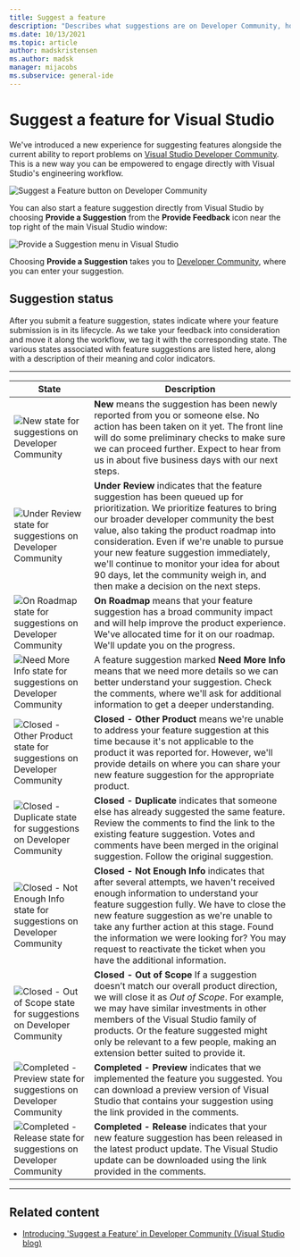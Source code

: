 ```yaml
---
title: Suggest a feature
description: "Describes what suggestions are on Developer Community, how to make a suggestion, and how suggestions are used by Microsoft in the Visual Studio road map."
ms.date: 10/13/2021
ms.topic: article
author: madskristensen
ms.author: madsk
manager: mijacobs
ms.subservice: general-ide
---
```

# Suggest a feature for Visual Studio

We've introduced a new experience for suggesting features alongside the current ability to report problems on [Visual Studio Developer Community](https://aka.ms/feedback/suggest?space=8). This is a new way you can be empowered to engage directly with Visual Studio's engineering workflow.

![Suggest a Feature button on Developer Community](media/suggest-a-feature/suggest-feature-button.png)

You can also start a feature suggestion directly from Visual Studio by choosing **Provide a Suggestion** from the **Provide Feedback** icon near the top right of the main Visual Studio window:

![Provide a Suggestion menu in Visual Studio](media/suggest-a-feature/provide-suggestion.png)

Choosing **Provide a Suggestion** takes you to [Developer Community](https://aka.ms/feedback/suggest?space=8), where you can enter your suggestion.

## Suggestion status

After you submit a feature suggestion, states indicate where your feature submission is in its lifecycle. As we take your feedback into consideration and move it along the workflow, we tag it with the corresponding state. The various states associated with feature suggestions are listed here, along with a description of their meaning and color indicators.

- - -
| **State** | **Description**                                                                                                         |
|-------------|-------------------------------------------------------------------------------------------------------------------------|
|  ![New state for suggestions on Developer Community](../ide/media/SuggestStates/New.jpg)          | **New** means the suggestion has been newly reported from you or someone else. No action has been taken on it yet. The front line will do some preliminary checks to make sure we can proceed further. Expect to hear from us in about five business days with our next steps.                    |
|  ![Under Review state for suggestions on Developer Community](../ide/media/SuggestStates/UnderReview.jpg)           | **Under Review** indicates that the feature suggestion has been queued up for prioritization. We prioritize features to bring our broader developer community the best value, also taking the product roadmap into consideration. Even if we're unable to pursue your new feature suggestion immediately, we'll continue to monitor your idea for about 90 days, let the community weigh in, and then make a decision on the next steps.                    |
|  ![On Roadmap state for suggestions on Developer Community](../ide/media/SuggestStates/OnRoadmap.jpg)       | **On Roadmap** means that your feature suggestion has a broad community impact and will help improve the product experience. We've allocated time for it on our roadmap. We'll update you on the progress.                   |
|  ![Need More Info state for suggestions on Developer Community](../ide/media/SuggestStates/NeedMoreInfo.jpg)          | A feature suggestion marked **Need More Info** means that we need more details so we can better understand your suggestion. Check the comments, where we'll ask for additional information to get a deeper understanding.                    |
|  ![Closed - Other Product state for suggestions on Developer Community](../ide/media/SuggestStates/ClosedOtherProduct.jpg)          | **Closed - Other Product** means we're unable to address your feature suggestion at this time because it's not applicable to the product it was reported for. However, we'll provide details on where you can share your new feature suggestion for the appropriate product.                    |
|  ![Closed - Duplicate state for suggestions on Developer Community](../ide/media/SuggestStates/ClosedDuplicate.jpg)          | **Closed - Duplicate** indicates that someone else has already suggested the same feature. Review the comments to find the link to the existing feature suggestion. Votes and comments have been merged in the original suggestion. Follow the original suggestion.                    |
|  ![Closed - Not Enough Info state for suggestions on Developer Community](../ide/media/SuggestStates/ClosedNotEnoughInfo.jpg)          | **Closed - Not Enough Info** indicates that after several attempts, we haven't received enough information to understand your feature suggestion fully. We have to close the new feature suggestion as we're unable to take any further action at this stage. Found the information we were looking for? You may request to reactivate the ticket when you have the additional information.                    |
|  ![Closed - Out of Scope state for suggestions on Developer Community](../ide/media/SuggestStates/closed-out-of-scope.png)           | **Closed - Out of Scope** If a suggestion doesn’t match our overall product direction, we will close it as *Out of Scope*. For example, we may have similar investments in other members of the Visual Studio family of products. Or the feature suggested might only be relevant to a few people, making an extension better suited to provide it.                    |
|  ![Completed - Preview state for suggestions on Developer Community](../ide/media/SuggestStates/CompletedPreview.jpg)           | **Completed - Preview** indicates that we implemented the feature you suggested. You can download a preview version of Visual Studio that contains your suggestion using the link provided in the comments.                    |
|  ![Completed - Release state for suggestions on Developer Community](../ide/media/SuggestStates/CompletedRelease.jpg)           | **Completed - Release** indicates that your new feature suggestion has been released in the latest product update. The Visual Studio update can be downloaded using the link provided in the comments.                        |

- - -

## Related content

- [Introducing 'Suggest a Feature' in Developer Community (Visual Studio blog)](https://devblogs.microsoft.com/visualstudio/introducing-suggest-a-feature-in-developer-community/?utm_source=vs_developer_news&utm_medium=referral)
